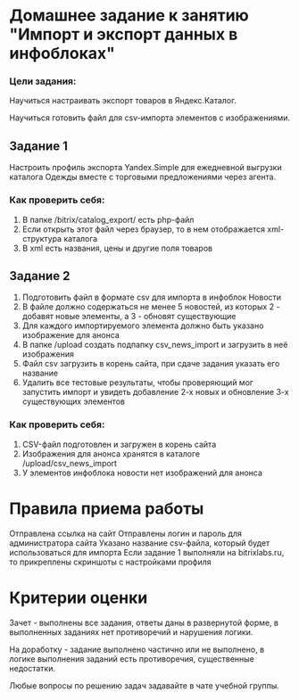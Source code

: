 # Домашнее задание к занятию "Импорт и экспорт данных в инфоблоках"

### Цели задания:

Научиться настраивать экспорт товаров в Яндекс.Каталог.

Научиться готовить файл для csv-импорта элементов с изображениями.


## Задание 1

Настроить профиль экспорта Yandex.Simple для ежедневной выгрузки каталога Одежды вместе с торговыми предложениями через агента.

### Как проверить себя:
1. В папке /bitrix/catalog_export/ есть php-файл
2. Если открыть этот файл через браузер, то в нем отображается xml-структура каталога
3. В xml есть названия, цены и другие поля товаров


## Задание 2

1. Подготовить файл в формате csv для импорта в инфоблок Новости 
2. В файле должно содержаться не менее 5 новостей, из которых 2 - добавят новые элементы, а 3 - обновят существующие
3. Для каждого импортируемого элемента должно быть указано изображение для анонса
4. В папке /upload создать подпапку csv_news_import и загрузить в неё изображения
5. Файл csv загрузить в корень сайта, при сдаче задания указать его название
6. Удалить все тестовые результаты, чтобы проверяющий мог запустить импорт и увидеть добавление 2-х новых и обновление 3-х существующих элементов

### Как проверить себя:

1. CSV-файл подготовлен и загружен в корень сайта
2. Изображения для анонса хранятся в каталоге /upload/csv_news_import
3. У элементов инфоблока новости нет изображений для анонса



# Правила приема работы

Отправлена ссылка на сайт
Отправлены логин и пароль для администратора сайта
Указано название csv-файла, который будет использоваться для импорта
Если задание 1 выполняли на bitrixlabs.ru, то прикреплены скриншоты с настройками профиля


# Критерии оценки

Зачет - выполнены все задания, ответы даны в развернутой форме, в выполненных заданиях нет противоречий и нарушения логики.

На доработку - задание выполнено частично или не выполнено, в логике выполнения заданий есть противоречия, существенные недостатки.

Любые вопросы по решению задач задавайте в чате учебной группы.
